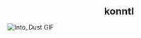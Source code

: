 <h1 align="center" style="font-size: 22px">konntl</h1>

![Into_Dust GIF]([https://github.com/yacineMTB/yacineMTB/blob/master/luffy1.gif?raw=true](https://github.com/konntl/konntl/blob/main/into_dust.gif))
